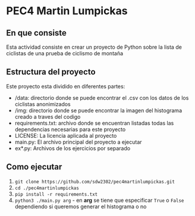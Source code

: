 # PEC4 Martin Lumpickas

## En que consiste

Esta actividad consiste en crear un proyecto de Python sobre la lista de ciclistas de una prueba de ciclismo de montaña

## Estructura del proyecto

Este proyecto esta dividido en diferentes partes:

- /data: directorio donde se puede encontrar el .csv con los datos de los ciclistas anonimizados
- /img: directorio donde se puede encontrar la imagen del histograma creado a traves del codigo
- requirements.txt: archivo donde se encuentran listadas todas las dependencias necesarias para este proyecto
- LICENSE: La licencia aplicada al proyecto
- main.py: El archivo principal del proyecto a ejecutar
- ex\*.py: Archivos de los ejercicios por separado

## Como ejecutar

1. `git clone https://github.com/sdw2302/pec4martinlumpickas.git`
2. `cd ./pec4martinlumpickas`
3. `pip install -r requirements.txt`
4. `python3 ./main.py arg` - en **arg** se tiene que especificar `True` o `False` dependiendo si queremos generar el histograma o no
